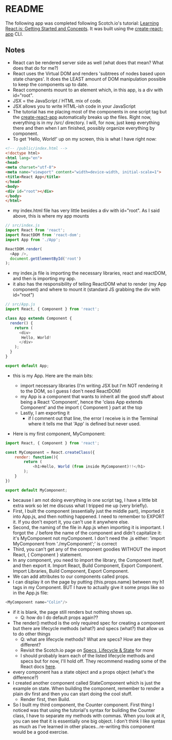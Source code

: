 # README

The following app was completed following Scotch.io's tutorial: 
[Learning React.js: Getting Started and Concepts](https://scotch.io/tutorials/learning-react-getting-started-and-concepts).  It was built using the [create-react-app](https://github.com/facebookincubator/create-react-app) CLI.

## Notes
 - React can be rendered server side as well (what does that mean?  What does that do
 for me?)
 - React uses the Virtual DOM and renders 'subtrees of nodes based upon state changes'.  It
 does the LEAST amount of DOM manipulation possible to keep the components up to date.
 - React components mount to an element which, in this app, is a div with id="root".
 - JSX = the JavaScript / HTML mix of code.  
 - JSX allows you to write HTML-ish code in your JavaScript
 - The tutorial has me placing most of the components in one script tag but the 
 [create-react-app](https://github.com/facebookincubator/create-react-app) automatically
 breaks up the files.  Right now, everything is in my /src/ directory.  I will, for now, just
 keep everything there and then when I am finished, possibly organize everything by component.
 - To get 'Hello, World!' up on my screen, this is what I have right now:

```html
<!-- /public/index.html -->
<!doctype html>
<html lang="en">
<head>
<meta charset="utf-8">
<meta name="viewport" content="width=device-width, initial-scale=1">
<title>React App</title>
</head>
<body>
<div id="root"></div>
</body>
</html>
```
- my index.html file has very little besides a div with id="root".  As I said above, this is
where my app mounts

```javascript
// src/index.js
import React from 'react';
import ReactDOM from 'react-dom';
import App from './App';

ReactDOM.render(
  <App />,
  document.getElementById('root')
);
```
- my index.js file is importing the necessary libraries, react and reactDOM, and then is
importing my app.
- it also has the responsibility of telling ReactDOM what to render (my App component) 
and where to mount it (standard JS grabbing the div with id="root")
```javascript
// src/App.js
import React, { Component } from 'react';

class App extends Component {
  render() {
    return (
      <div>
       Hello, World!
      </div>
    );
  }
}

export default App;
```
- this is my App.  Here are the main bits:
  - import necessary libraries (I'm writing JSX but I'm NOT rendering it to the DOM, so
  I guess I don't need ReactDOM)
  - my App is a component that wants to inherit all the good stuff about being a React 
  'Component', hence the 'class App extends Component' and the import { Component } part
  at the top
  - Lastly, I am exporting it
    - if I comment out that line, the error I receive is in the Terminal where it tells me 
    that 'App' is defined but never used.

- Here is my first component, MyComponent:
```javascript
import React, { Component } from 'react';

const MyComponent = React.createClass({
	render: function(){
		return (
			<h1>Hello, World (from inside MyComponent)!!</h1>
		);
	}
})

export default MyComponent;
```
  - because I am not doing everything in one script tag, I have a little bit extra work so
  let me discuss what I tripped me up (very briefly).
  - First, I built the component (essentially just the middle part), imported it into App.js,
  and then nothing happened.  I need to remember to EXPORT it.  If you don't export it, you can't
  use it anywhere else.
  - Second, the naming of the file in App.js when importing it is important.  I forgot the ./ 
  before the name of the component and didn't capitalize it: it's MyComponent not myComponent.
  I don't need the .js either: 'import MyComponent from './myComponent';' is correct
  - Third, you can't get any of the component goodies WITHOUT the import React, { Component } 
  statement.
  - In any component, you need to import the library, the Component itself, and then export it.
  Import React, Build Component, Export Component. Import Libraries, Build Component, Export
  Component.
- We can add attributes to our components called props.
- I can display it on the page by putting {this.props.name} between my h1 tags in my Component.
BUT I have to actually give it some props like so in the App.js file:
```javascript
<MyComponent name="Colin"/>
```
- if it is blank, the page still renders but nothing shows up.
  - Q: how do I do default props again??
- The render() method is the only required spec for creating a component but there are
lifecycle methods (what?) and specs (what?) that allow us to do other things
  - Q: what are lifecycle methods?  What are specs?  How are they different?
  - Revisit the Scotch.io page on [Specs, Lifecycle & State](https://scotch.io/tutorials/learning-react-getting-started-and-concepts#specs-lifecycle-state) for more
  - I should probably learn each of the listed lifecycle methods and specs but for now, I'll 
  hold off.  They recommend reading some of the React docs 
  [here](https://facebook.github.io/react/docs/react-component.html).
- every component has a state object and a props object (what's the difference?)
- I created another component called StateComponent which is just the example on state.  When
building the component, remember to render a plain div first and then you can start doing the
cool stuff.  
  - Render first, then Build.
- So I built my third component, the Counter component.  First thing I noticed was that using
the tutorial's syntax for building the Counter class, I have to separate my methods with commas.
When you look at it, you can see that it is essentially one big object.  I don't think I like
syntax as much as I've learned in other places...re-writing this component would be a good exercise.





